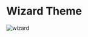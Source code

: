 # Wizard Theme
![wizard](https://github.com/user-attachments/assets/efefcff6-944f-4d28-9758-af6c0c8716a9)

